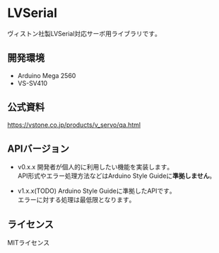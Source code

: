 # LVSerial
ヴィストン社製LVSerial対応サーボ用ライブラリです｡

## 開発環境
* Arduino Mega 2560
* VS-SV410

## 公式資料
https://vstone.co.jp/products/v_servo/qa.html

## APIバージョン
* v0.x.x
開発者が個人的に利用したい機能を実装します｡<br>
API形式やエラー処理方法などはArduino Style Guideに**準拠しません**｡

* v1.x.x(TODO)
Arduino Style Guideに準拠したAPIです｡<br>
エラーに対する処理は最低限となります｡

## ライセンス
MITライセンス